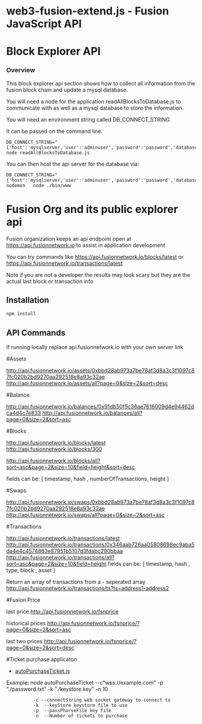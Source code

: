 
# web3-fusion-extend.js - Fusion JavaScript API
# Block Explorer API 

### Overview

This block explorer api section shows how to collect all information 
from the fusion block chain and update a mysql database.

You will need a node for the application readAllBlocksToDatabase.js to communicate with
as well as a mysql database to store the information.

You will need an environment string called DB_CONNECT_STRING

It can be passed on the command line.

```
DB_CONNECT_STRING="{'host':'mysqlserver,'user':'adminuser','password':'password','database':'fusionblockdb','connectionLimit':100}" node readAllBlocksToDatabase.js 
```

You can then host the api server for the database via:

```
DB_CONNECT_STRING="{'host':'mysqlserver,'user':'adminuser','password':'password','database':'fusionblockdb','connectionLimit':100}" nodemon   node ./bin/www
```

# Fusion Org and its public explorer api 

Fusion organization keeps an api endpoint open at https://api.fusionnetwork.io to assist in application development

You can try commands like https://api.fusionnetwork.io/blocks/latest  or https://api.fusionnetwork.io/transactions/latest

Note if you are not a developer the results may look scary but they are the actual last block or transaction info

## Installation

```bash
npm install
```

## API Commands

If running locally replace api.fusionnetwork.io with your own server link

#Assets

  http://api.fusionnetwork.io/assets/0xbbd28ab973a7be78af3d8a3c3f1097c87fc020b2bd9270aa292518e8a93c32ae
  http://api.fusionnetwork.io/assets/all?page=0&size=2&sort=desc

#Balance

  http://api.fusionnetwork.io/balances/0x91db50f5c36ae7616009d4e94462dca4d4c7e833
  http://api.fusionnetwork.io/balances/all?page=0&size=2&sort=asc

#Blocks

  http://api.fusionnetwork.io/blocks/latest
  http://api.fusionnetwork.io/blocks/300

  http://api.fusionnetwork.io/blocks/all?sort=asc&page=2&size=10&field=height&sort=desc

  fields can be:  [ timestamp, hash , numberOfTransactions, height ]

#Swaps

 http://api.fusionnetwork.io/swaps/0xbbd28ab973a7be78af3d8a3c3f1097c87fc020b2bd9270aa292518e8a93c32ae
 http://api.fusionnetwork.io/swaps/all?page=0&size=2&sort=asc

#Transactions

 http://api.fusionnetwork.io/transactions/latest
 http://api.fusionnetwork.io/transactions/0x346aab726aa05808698ec9aba5da4e4c4574863e87951b5107d3fdabc290bbaa
 http://api.fusionnetwork.io/transactions/all?sort=asc&page=2&size=10&field=height
  fields can be:  [ timestamp, hash , type, block , asset ]

  Return an array of transactions from a - seperated array
  http://api.fusionnetwork.io/transactions/ts?ts=address1-address2

#Fusion Price

last price
http://api.fusionnetwork.io/fsnprice

historical prices
http://api.fusionnetwork.io/fsnprice/?page=0&size=2&sort=asc

last two prices
http://api.fusionnetwork.io/fsnprice/?page=0&size=2&sort=desc



#Ticket purchase applicaton
  - [autoPurchaseTicket.js ](./autoPurchaseTicket.js)

Example: node autoPurchaseTicket --c"wss://example.com" -p "./password.txt" -k "./keystore.key" -n 10

              -c --connectString web socket gateway to connect to
              -k  --keyStore keystore file to use
              -p  --passPharseFile key file
              -n  --Number of tickets to purchase

